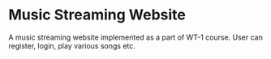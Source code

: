 # Music Streaming Website
A music streaming website implemented as a part of WT-1 course. User can register, login, play various songs etc.
